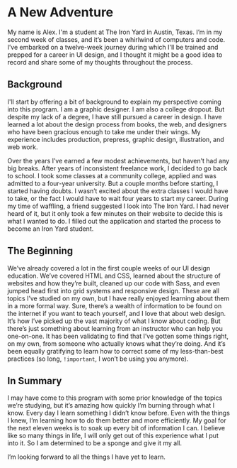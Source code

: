 # A New Adventure

My name is Alex. I'm a student at The Iron Yard in Austin, Texas. I’m in my second week of classes, and it’s been a whirlwind of computers and code. I’ve embarked on a twelve-week journey during which I'll be trained and prepped for a career in UI design, and I thought it might be a good idea to record and share some of my thoughts throughout the process.

## Background

I'll start by offering a bit of background to explain my perspective coming into this program. I am a graphic designer. I am also a college dropout. But despite my lack of a degree, I have still pursued a career in design. I have learned a lot about the design process from books, the web, and designers who have been gracious enough to take me under their wings. My experience includes production, prepress, graphic design, illustration, and web work.

Over the years I’ve earned a few modest achievements, but haven’t had any big breaks. After years of inconsistent freelance work, I decided to go back to school. I took some classes at a community college, applied and was admitted to a four-year university. But a couple months before starting, I started having doubts. I wasn’t excited about the extra classes I would have to take, or the fact I would have to wait four years to start my career. During my time of waffling, a friend suggested I look into The Iron Yard. I had never heard of it, but it only took a few minutes on their website to decide this is what I wanted to do. I filled out the application and started the process to become an Iron Yard student.

## The Beginning

We’ve already covered a lot in the first couple weeks of our UI design education. We’ve covered HTML and CSS, learned about the structure of websites and how they’re built, cleaned up our code with Sass, and even jumped head first into grid systems and responsive design. These are all topics I’ve studied on my own, but I have really enjoyed learning about them in a more formal way. Sure, there’s a wealth of information to be found on the internet if you want to teach yourself, and I love that about web design. It’s how I’ve picked up the vast majority of what I know about coding. But there’s just something about learning from an instructor who can help you one-on-one. It has been validating to find that I’ve gotten some things right, on my own, from someone who actually knows what they’re doing. And it’s been equally gratifying to learn how to correct some of my less-than-best practices (so long, `!important`, I won’t be using you anymore).

## In Summary

I may have come to this program with some prior knowledge of the topics we’re studying, but it’s amazing how quickly I’m burning through what I know. Every day I learn something I didn’t know before. Even with the things I knew, I’m learning how to do them better and more efficiently. My goal for the next eleven weeks is to soak up every bit of information I can. I believe like so many things in life, I will only get out of this experience what I put into it. So I am determined to be a sponge and give it my all.

I’m looking forward to all the things I have yet to learn.
